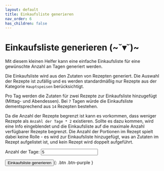 ```yaml
---
layout: default
title: Einkaufsliste generieren
nav_order: 6
has_children: false
---
```

# Einkaufsliste generieren (~˘▾˘)~
Mit diesem kleinen Helfer kann eine einfache Einkaufsliste für eine gewünschte Anzahl an Tagen generiert werden.

Die Einkaufsliste wird aus den Zutaten von Rezepten generiert. Die Auswahl der Rezepte ist zufällig und es werden standardmäßig nur Rezepte aus der Kategorie `Hauptspeisen` berücksichtigt.

Pro Tag werden die Zutaten für zwei Rezepte zur Einkaufsliste hinzugefügt (Mittag- und Abendessen). Bei `7` Tagen würde die Einkaufsliste dementsprechend aus `14` Rezepten bestehen.

Da die Anzahl der Rezepte begrenzt ist kann es vorkommen, dass weniger Rezepte als `Anzahl der Tage * 2` existieren. Sollte es dazu kommen, wird eine Info eingeblendet und die Einkaufsliste auf die maximale Anzahl verfügbarer Rezepte begrenzt. Die Anzahl der Portionen im Rezept spielt dabei keine Rolle - es wird zur Einkaufsliste hinzugefügt, was an Zutaten im Rezept aufgelistet ist, und kein Rezept wird doppelt aufgeführt.

<label for="days">Anzahl der Tage:</label>
<input type="number" id="days" value="5" min="1" />

<button onclick="generateShoppingList()">Einkaufsliste generieren</button>{: .btn .btn-purple }

<ul id="shopping-list"></ul>

<script src="/js/shopping_list.js"></script>
